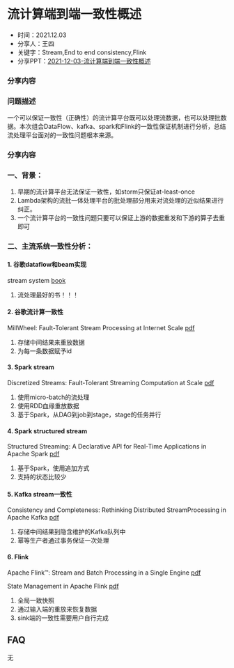 # 流计算端到端一致性概述

* 时间：2021.12.03
* 分享人：王四
* 关键字：Stream,End to end consistency,Flink
* 分享PPT：[2021-12-03-流计算端到端一致性概述](./slides/2021-12-03-流计算端到端一致性概述.pdf)

### 分享内容

### 问题描述

一个可以保证一致性（正确性）的流计算平台既可以处理流数据，也可以处理批数据。本次组会DataFlow、kafka、spark和Flink的一致性保证机制进行分析，总结流处理平台面对的一致性问题根本来源。

### 分享内容

### 一、背景：

1. 早期的流计算平台无法保证一致性，如storm只保证at-least-once
2. Lambda架构的流批一体处理平台的批处理部分用来对流处理的近似结果进行纠正。
3. 一个流计算平台的一致性问题只要可以保证上游的数据重发和下游的算子去重即可

### 二、主流系统一致性分析：

#### 1. 谷歌dataflow和beam实现 

stream system [book](https://book.douban.com/subject/27080632/)

1. 流处理最好的书！！！

#### 2. 谷歌流计算一致性

MillWheel: Fault-Tolerant Stream Processing at
Internet Scale [pdf](https://static.googleusercontent.com/media/research.google.com/zh-CN//pubs/archive/41378.pdf)

1. 存储中间结果来重放数据
2. 为每一条数据赋予id

#### 3. Spark stream 

Discretized Streams: Fault-Tolerant Streaming Computation at Scale [pdf](https://people.csail.mit.edu/matei/papers/2013/sosp_spark_streaming.pdf)

1. 使用micro-batch的流处理
2. 使用RDD血缘重放数据
3. 基于Spark，从DAG到job到stage，stage的任务并行

#### 4. Spark structured stream 

Structured Streaming: A Declarative API for Real-Time
Applications in Apache Spark [pdf](https://databricks.com/wp-content/uploads/2018/12/sigmod_structured_streaming.pdf)

1. 基于Spark，使用追加方式
2. 支持的状态比较少

#### 5. Kafka stream一致性

Consistency and Completeness: Rethinking Distributed StreamProcessing in Apache Kafka [pdf](https://dl.acm.org/doi/pdf/10.1145/3448016.3457556)

1. 存储中间结果到隐含维护的Kafka队列中
2. 幂等生产者通过事务保证一次处理

#### 6. Flink 

Apache Flink™: Stream and Batch Processing in a Single Engine [pdf](https://www.semanticscholar.org/paper/Apache-Flink%E2%84%A2%3A-Stream-and-Batch-Processing-in-a-Carbone-Katsifodimos/ab18dc8b12ab8db6c939ec671bc1f74d6655f465 ) 

State Management in Apache Flink [pdf](http://www.vldb.org/pvldb/vol10/p1718-carbone.pdf)

1. 全局一致快照
2. 通过输入端的重放来恢复数据
3. sink端的一致性需要用户自行完成

## FAQ

无
